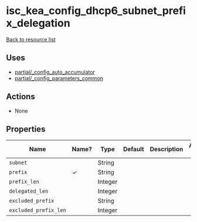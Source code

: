 # isc_kea_config_dhcp6_subnet_prefix_delegation

[Back to resource list](../README.md#resources)

## Uses

- [partial/_config_auto_accumulator](partial/isc_kea__config_auto_accumulator.md)
- [partial/_config_parameters_common](partial/isc_kea__config_parameters_common.md)

## Actions

- None

## Properties

| Name                  | Name? | Type    | Default | Description | Allowed Values |
| --------------------- | ----- | ------- | ------- | ----------- | -------------- |
| `subnet`              |       | String  |         |             |                |
| `prefix`              | ✓     | String  |         |             |                |
| `prefix_len`          |       | Integer |         |             |                |
| `delegated_len`       |       | Integer |         |             |                |
| `excluded_prefix`     |       | String  |         |             |                |
| `excluded_prefix_len` |       | Integer |         |             |                |
